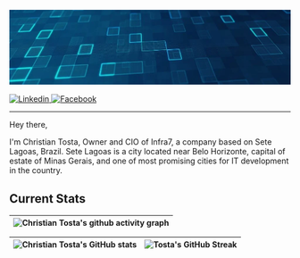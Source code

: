 [![Christian Tosta's GitHub Banner](./assets/banner.webp)](https://www.linkedin.com/in/christian-tosta/)

<p align="left">
  <a href="https://www.linkedin.com/in/christian-tosta/">
    <img src="https://img.shields.io/badge/-Linked--In-%230077B5.svg?style=for-the-badge&logo=linkedin&logoColor=white" alt="Linkedin" />
 </a>

<a href="https://facebook.com/tosta.christian">
    <img src="https://img.shields.io/badge/-Facebook-%232374E1.svg?style=for-the-badge&logo=Facebook&logoColor=white" alt="Facebook" />
 </a>
</p>

***

Hey there,

I'm Christian Tosta, Owner and CIO of Infra7, a company based on Sete Lagoas, Brazil. Sete Lagoas is a city located near Belo Horizonte, capital of estate of Minas Gerais, and
one of most promising cities for IT development in the country.


## Current Stats

|   ![Christian Tosta's github activity graph](https://github-readme-activity-graph.vercel.app/graph?username=christiantosta&theme=react-dark&hide_border=true) |
| :---: |

| ![Christian Tosta's GitHub stats](https://github-readme-stats.vercel.app/api?username=christiantosta&show_icons=true&theme=react&hide_border=true) | ![Tosta's GitHub Streak](https://github-readme-streak-stats.herokuapp.com/?user=christiantosta&theme=react&hide_border=true) |
| :---: | :---: |
